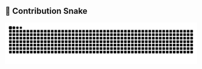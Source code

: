 

## 🐍 Contribution Snake

<picture>
  <source media="(prefers-color-scheme: dark)" srcset="https://raw.githubusercontent.com/apheksha/apheksha/output/github-contribution-grid-snake-dark.svg" />
  <source media="(prefers-color-scheme: light)" srcset="https://raw.githubusercontent.com/apheksha/apheksha/output/github-contribution-grid-snake.svg" />
  <img alt="github contribution grid snake animation" src="https://raw.githubusercontent.com/apheksha/apheksha/output/github-contribution-grid-snake.svg" />
</picture>


<!--
**apheksha/Apheksha** is a ✨ _special_ ✨ repository because its `README.md` (this file) appears on your GitHub profile.

Here are some ideas to get you started:

- 🔭 I’m currently working on ...
- 🌱 I’m currently learning ...
- 👯 I’m looking to collaborate on ...
- 🤔 I’m looking for help with ...
- 💬 Ask me about ...
- 📫 How to reach me: ...
- 😄 Pronouns: ...
- ⚡ Fun fact: ...
-->
